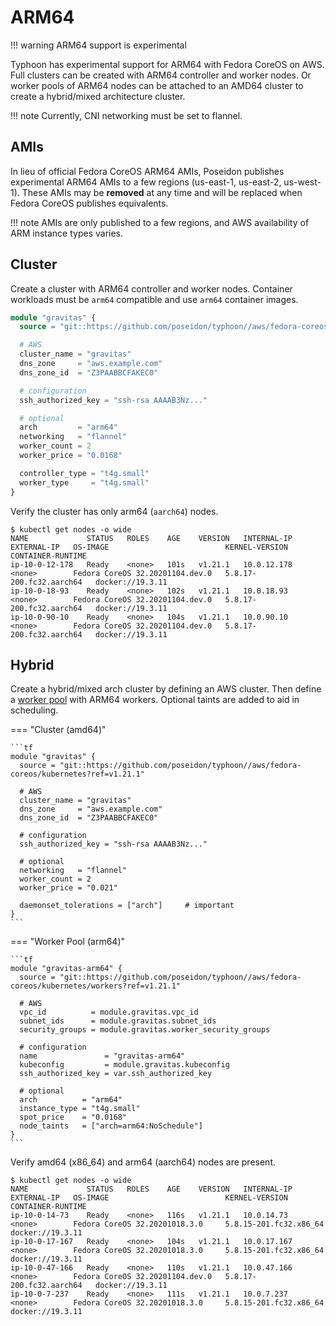 # ARM64

!!! warning
    ARM64 support is experimental

Typhoon has experimental support for ARM64 with Fedora CoreOS on AWS. Full clusters can be created with ARM64 controller and worker nodes. Or worker pools of ARM64 nodes can be attached to an AMD64 cluster to create a hybrid/mixed architecture cluster.

!!! note
    Currently, CNI networking must be set to flannel.

## AMIs

In lieu of official Fedora CoreOS ARM64 AMIs, Poseidon publishes experimental ARM64 AMIs to a few regions (us-east-1, us-east-2, us-west-1). These AMIs may be **removed** at any time and will be replaced when Fedora CoreOS publishes equivalents.

!!! note
    AMIs are only published to a few regions, and AWS availability of ARM instance types varies.

## Cluster

Create a cluster with ARM64 controller and worker nodes. Container workloads must be `arm64` compatible and use `arm64` container images.

```tf
module "gravitas" {
  source = "git::https://github.com/poseidon/typhoon//aws/fedora-coreos/kubernetes?ref=v1.21.1"

  # AWS
  cluster_name = "gravitas"
  dns_zone     = "aws.example.com"
  dns_zone_id  = "Z3PAABBCFAKEC0"

  # configuration
  ssh_authorized_key = "ssh-rsa AAAAB3Nz..."

  # optional
  arch         = "arm64"
  networking   = "flannel"
  worker_count = 2
  worker_price = "0.0168"

  controller_type = "t4g.small"
  worker_type     = "t4g.small"
}
```

Verify the cluster has only arm64 (`aarch64`) nodes.

```
$ kubectl get nodes -o wide
NAME             STATUS   ROLES    AGE    VERSION   INTERNAL-IP   EXTERNAL-IP   OS-IMAGE                          KERNEL-VERSION            CONTAINER-RUNTIME
ip-10-0-12-178   Ready    <none>   101s   v1.21.1   10.0.12.178   <none>        Fedora CoreOS 32.20201104.dev.0   5.8.17-200.fc32.aarch64   docker://19.3.11
ip-10-0-18-93    Ready    <none>   102s   v1.21.1   10.0.18.93    <none>        Fedora CoreOS 32.20201104.dev.0   5.8.17-200.fc32.aarch64   docker://19.3.11
ip-10-0-90-10    Ready    <none>   104s   v1.21.1   10.0.90.10    <none>        Fedora CoreOS 32.20201104.dev.0   5.8.17-200.fc32.aarch64   docker://19.3.11
```

## Hybrid

Create a hybrid/mixed arch cluster by defining an AWS cluster. Then define a [worker pool](worker-pools.md#aws) with ARM64 workers. Optional taints are added to aid in scheduling.

=== "Cluster (amd64)"

    ```tf
    module "gravitas" {
      source = "git::https://github.com/poseidon/typhoon//aws/fedora-coreos/kubernetes?ref=v1.21.1"

      # AWS
      cluster_name = "gravitas"
      dns_zone     = "aws.example.com"
      dns_zone_id  = "Z3PAABBCFAKEC0"

      # configuration
      ssh_authorized_key = "ssh-rsa AAAAB3Nz..."

      # optional
      networking   = "flannel"
      worker_count = 2
      worker_price = "0.021"

      daemonset_tolerations = ["arch"]     # important
    }
    ```

=== "Worker Pool (arm64)"

    ```tf
    module "gravitas-arm64" {
      source = "git::https://github.com/poseidon/typhoon//aws/fedora-coreos/kubernetes/workers?ref=v1.21.1"

      # AWS
      vpc_id          = module.gravitas.vpc_id
      subnet_ids      = module.gravitas.subnet_ids
      security_groups = module.gravitas.worker_security_groups

      # configuration
      name               = "gravitas-arm64"
      kubeconfig         = module.gravitas.kubeconfig
      ssh_authorized_key = var.ssh_authorized_key

      # optional
      arch          = "arm64"
      instance_type = "t4g.small"
      spot_price    = "0.0168"
      node_taints   = ["arch=arm64:NoSchedule"]
    }
    ```

Verify amd64 (x86_64) and arm64 (aarch64) nodes are present.

```
$ kubectl get nodes -o wide
NAME             STATUS   ROLES    AGE    VERSION   INTERNAL-IP   EXTERNAL-IP   OS-IMAGE                          KERNEL-VERSION            CONTAINER-RUNTIME
ip-10-0-14-73    Ready    <none>   116s   v1.21.1   10.0.14.73    <none>        Fedora CoreOS 32.20201018.3.0     5.8.15-201.fc32.x86_64    docker://19.3.11
ip-10-0-17-167   Ready    <none>   104s   v1.21.1   10.0.17.167   <none>        Fedora CoreOS 32.20201018.3.0     5.8.15-201.fc32.x86_64    docker://19.3.11
ip-10-0-47-166   Ready    <none>   110s   v1.21.1   10.0.47.166   <none>        Fedora CoreOS 32.20201104.dev.0   5.8.17-200.fc32.aarch64   docker://19.3.11
ip-10-0-7-237    Ready    <none>   111s   v1.21.1   10.0.7.237    <none>        Fedora CoreOS 32.20201018.3.0     5.8.15-201.fc32.x86_64    docker://19.3.11
```


